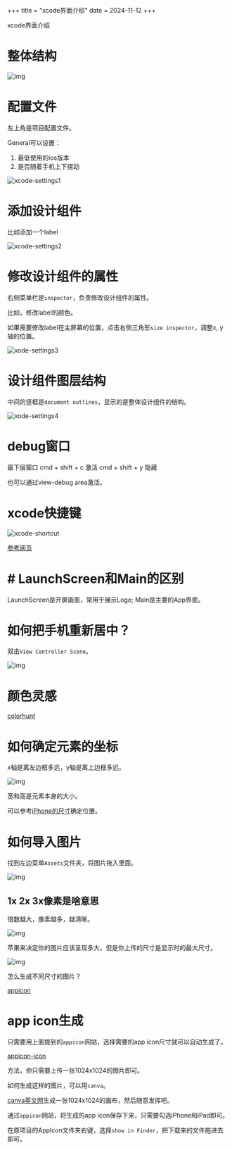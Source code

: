+++
title = "xcode界面介绍"
date = 2024-11-12
+++

xcode界面介绍

# 整体结构
![img](https://linxz-aliyun.oss-cn-shenzhen.aliyuncs.com/images/202411121143528.png)

# 配置文件
左上角是项目配置文件。

General可以设置：
1. 最低使用的ios版本
2. 是否随着手机上下摆动

![xcode-settings1](https://linxz-aliyun.oss-cn-shenzhen.aliyuncs.com/images/20241112105404.png)

# 添加设计组件
比如添加一个label

![xcode-settings2](https://linxz-aliyun.oss-cn-shenzhen.aliyuncs.com/images/20241112111348.png)

# 修改设计组件的属性

右侧菜单栏是`inspector`，负责修改设计组件的属性。

比如，修改label的颜色。

如果需要修改label在主屏幕的位置，点击右侧三角形`size inspector`，调整x, y轴的位置。

![xode-settings3](https://linxz-aliyun.oss-cn-shenzhen.aliyuncs.com/images/20241112111633.png)

# 设计组件图层结构

中间的竖框是`document outlines`，显示的是整体设计组件的结构。

![xode-settings4](https://linxz-aliyun.oss-cn-shenzhen.aliyuncs.com/images/202411121120129.png)

# debug窗口
最下层窗口
cmd + shift + c 激活
cmd + shift + y 隐藏

也可以通过view-debug area激活。

# xcode快捷键

![xcode-shortcut](https://linxz-aliyun.oss-cn-shenzhen.aliyuncs.com/images/202411121135047.png)
	
[参考网页](https://swifteducation.github.io/assets/pdfs/XcodeKeyboardShortcuts.pdf)

# # LaunchScreen和Main的区别

LaunchScreen是开屏画面，常用于展示Logo;
Main是主要的App界面。

# 如何把手机重新居中？

双击`View Controller Scene`。

![img](https://linxz-aliyun.oss-cn-shenzhen.aliyuncs.com/images/202411121539695.png)

# 颜色灵感
[colorhunt](https://colorhunt.co/)

# 如何确定元素的坐标

x轴是离左边框多远，y轴是离上边框多远。

![img](https://linxz-aliyun.oss-cn-shenzhen.aliyuncs.com/images/202411121602879.png)

宽和高是元素本身的大小。

可以参考[iPhone的尺寸](https://www.paintcodeapp.com/news/ultimate-guide-to-iphone-resolutions)确定位置。

# 如何导入图片

找到左边菜单`Assets`文件夹，将图片拖入里面。

![img](https://linxz-aliyun.oss-cn-shenzhen.aliyuncs.com/images/202411121626385.png)

## 1x 2x 3x像素是啥意思

倍数越大，像素越多，越清晰。

![img](https://linxz-aliyun.oss-cn-shenzhen.aliyuncs.com/images/202411121628276.png)

苹果来决定你的图片应该呈现多大，但是你上传的尺寸是显示时的最大尺寸。

![img](https://linxz-aliyun.oss-cn-shenzhen.aliyuncs.com/images/202411121631920.png)

怎么生成不同尺寸的图片？

[appicon](https://www.appicon.co/#image-sets)


# app icon生成

只需要用上面提到的`appicon`网站，选择需要的app icon尺寸就可以自动生成了。

[appicon-icon](https://www.appicon.co/#app-icon)

方法，你只需要上传一张1024x1024的图片即可。

如何生成这样的图片，可以用`canva`。

[canva英文网](https://www.canva.cn)生成一张1024x1024的画布，然后随意发挥吧。

通过`appicon`网站，将生成的app icon保存下来，只需要勾选iPhone和iPad即可。

在原项目的AppIcon文件夹右键，选择`show in Finder`，把下载来的文件拖进去即可。

